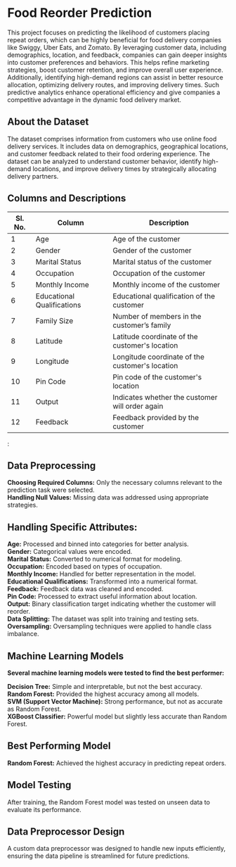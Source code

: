 # **Food Reorder Prediction**

This project focuses on predicting the likelihood of customers placing repeat orders, which can be highly beneficial for food delivery companies like Swiggy, Uber Eats, and Zomato. By leveraging customer data, including demographics, location, and feedback, companies can gain deeper insights into customer preferences and behaviors. This helps refine marketing strategies, boost customer retention, and improve overall user experience. Additionally, identifying high-demand regions can assist in better resource allocation, optimizing delivery routes, and improving delivery times. Such predictive analytics enhance operational efficiency and give companies a competitive advantage in the dynamic food delivery market.  


## **About the Dataset**

The dataset comprises information from customers who use online food delivery services. It includes data on demographics, geographical locations, and customer feedback related to their food ordering experience. The dataset can be analyzed to understand customer behavior, identify high-demand locations, and improve delivery times by strategically allocating delivery partners.  

## **Columns and Descriptions**


| Sl. No. | Column                      | Description                                          |
|---------|-----------------------------|------------------------------------------------------|
| 1       | Age                          | Age of the customer                                  |
| 2       | Gender                       | Gender of the customer                               |
| 3       | Marital Status               | Marital status of the customer                       |
| 4       | Occupation                   | Occupation of the customer                           |
| 5       | Monthly Income               | Monthly income of the customer                       |
| 6       | Educational Qualifications   | Educational qualification of the customer            |
| 7       | Family Size                  | Number of members in the customer’s family           |
| 8       | Latitude                     | Latitude coordinate of the customer's location       |
| 9       | Longitude                    | Longitude coordinate of the customer's location      |
| 10      | Pin Code                     | Pin code of the customer's location                  |
| 11      | Output                       | Indicates whether the customer will order again      |
| 12      | Feedback                     | Feedback provided by the customer  


:

## **Data Preprocessing**


**Choosing Required Columns:** Only the necessary columns relevant to the prediction task were selected.  
**Handling Null Values:** Missing data was addressed using appropriate strategies.  

## **Handling Specific Attributes:**
**Age:** Processed and binned into categories for better analysis.  
**Gender:** Categorical values were encoded.  
**Marital Status:** Converted to numerical format for modeling.  
**Occupation:** Encoded based on types of occupation.  
**Monthly Income:** Handled for better representation in the model.  
**Educational Qualifications:** Transformed into a numerical format.  
**Feedback:** Feedback data was cleaned and encoded.  
**Pin Code:** Processed to extract useful information about location.  
**Output:** Binary classification target indicating whether the customer will reorder.  
**Data Splitting:** The dataset was split into training and testing sets.  
**Oversampling:** Oversampling techniques were applied to handle class imbalance.  


## **Machine Learning Models**  

**Several machine learning models were tested to find the best performer:**  


**Decision Tree:** Simple and interpretable, but not the best accuracy.  
**Random Forest:** Provided the highest accuracy among all models.  
**SVM (Support Vector Machine):** Strong performance, but not as accurate as Random Forest.  
**XGBoost Classifier:** Powerful model but slightly less accurate than Random Forest.  

## **Best Performing Model**
**Random Forest:** Achieved the highest accuracy in predicting repeat orders.  

## **Model Testing**
After training, the Random Forest model was tested on unseen data to evaluate its performance.  

## **Data Preprocessor Design**
A custom data preprocessor was designed to handle new inputs efficiently, ensuring the data pipeline is streamlined for future predictions.  